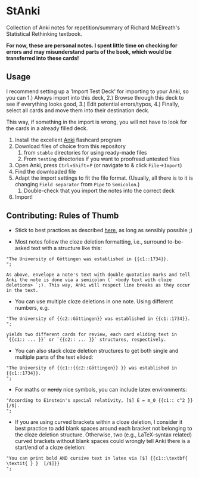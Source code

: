 # StAnki

Collection of Anki notes for repetition/summary of Richard McElreath's Statistical Rethinking textbook.

**For now, these are personal notes. I spent little time on checking for errors and may misunderstand parts of the book, which would be transferred into these cards!**

## Usage

I recommend setting up a 'Import Test Deck' for importing to your Anki, so you can 1.) Always import into this deck, 2.) Browse through this deck to see if everything looks good, 3.) Edit potential errors/typos, 4.) Finally, select all cards and move them into their destination deck.

This way, if something in the import is wrong, you will not have to look for the cards in a already filled deck.


1. Install the excellent [Anki](https://apps.ankiweb.net/) flashcard program 
2. Download files of choice from this repository
    1. from `stable` directories for using ready-made files 
    2. From `testing` directories if you want to proofread untested files 
3. Open Anki, press `Ctrl`+`Shift`+`P` (or navigate to & click `File`->`Import`)
4. Find the downloaded file
5. Adapt the import settings to fit the file format.
    (Usually, all there is to it is changing `Field separator` from `Pipe` to `Semicolon`.)
    1. Double-check that you import the notes into the correct deck
6. Import!


## Contributing: Rules of Thumb

- Stick to best practices as described [here](https://super-memory.com/articles/20rules.htm), as long as sensibly possible ;)

- Most notes follow the cloze deletion formatting, i.e., surround to-be-asked text with a structure like this:

```
"The University of Göttingen was established in {{c1::1734}}.
"; 
```

    As above, envelope a note's text with double quotation marks and tell Anki the note is done via a semicolon (` <body text with cloze deletions> `;). This way, Anki will respect line breaks as they occur in the text.

- You can use multiple cloze deletions in one note. Using different numbers, e.g.

```
"The University of {{c2::Göttingen}} was established in {{c1::1734}}.
";
```

    yields two different cards for review, each card eliding text in `{{c1:: ... }}` or `{{c2:: ... }}` structures, respectively.

- You can also stack cloze deletion structures to get both single and multiple parts of the text elided:

```
"The University of {{c1::{{c2::Göttingen}} }} was established in {{c1::1734}}.
";
```

- For maths or ~~nerdy~~ nice symbols, you can include latex environments:

```
"According to Einstein's special relativity, [$] E = m_0 {{c1:: c^2 }} [/$].
";
```

- If you are using curved brackets within a cloze deletion, I consider it best practice to add blank spaces around each bracket not belonging to the cloze deletion structure. Otherwise, two (e.g., LaTeX-syntax related) curved brackets without blank spaces could wrongly tell Anki there is a start/end of a cloze deletion:

```
"You can print bold AND cursive text in latex via [$] {{c1::\textbf{ \textit{ } }  [/$]}}
";
```


